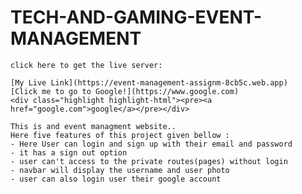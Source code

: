 # TECH-AND-GAMING-EVENT-MANAGEMENT

    click here to get the live server:

    [My Live Link](https://event-management-assignm-8cb5c.web.app)
    [Click me to go to Google!](https://www.google.com)
    <div class="highlight highlight-html"><pre><a href="google.com">google</a></pre></div>

    This is and event managment website..
    Here five features of this project given bellow :
    - Here User can login and sign up with their email and password
    - it has a sign out option
    - user can't access to the private routes(pages) without login
    - navbar will display the username and user photo
    - user can also login user their google account
